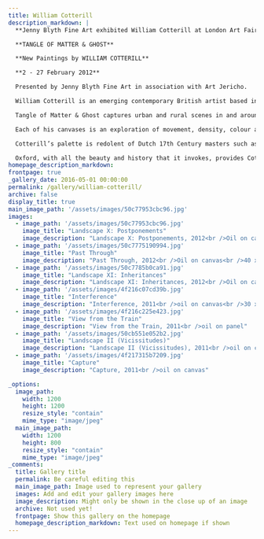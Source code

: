 ```yaml
---
title: William Cotterill
description_markdown: |
  **Jenny Blyth Fine Art exhibited William Cotterill at London Art Fair 16 - 22 January 2013**

  **TANGLE OF MATTER & GHOST**

  **New Paintings by WILLIAM COTTERILL**

  **2 - 27 February 2012**

  Presented by Jenny Blyth Fine Art in association with Art Jericho.

  William Cotterill is an emerging contemporary British artist based in Oxford. Aged 27, Cotterill graduated from Central Saint Martins, University Of The Arts London in 2006\.

  Tangle of Matter & Ghost captures urban and rural scenes in and around the City of Oxford. A far cry from the more familiar dreaming spires, Cotterill is engaged with the quieter, overlooked corners of Oxford from the Carmelite monastery at Boars Hill to warehousing that fronts the Oxford canal. Panning over rooftops or exploring the ‘under belly’ of buildings, Cotterill is engaged with the process of painting as much as his subject. Although his work is largely figurative, he is drawn towards abstraction, as evidenced by the diversity of the forty paintings in this exhibition.

  Each of his canvases is an exploration of movement, density, colour and texture. Overall, his work has a ghostly, ambivalent sensibility imparted through abstraction and impasto where the subject is not always clearly discernible. Surfaces are built up over long periods of time. In classical tradition his preparation and use of materials includes lead white, marble dust, chalk, egg, flour, and glazes of transparent oil layered onto canvas or board that has been sanded and sized in rabbit skin glue.

  Cotterill’s palette is redolent of Dutch 17th Century masters such as Rembrandt, and yet he delights in leaden whites and blues to enhance a myriad of rich browns and blacks creating his very own contemporary ‘old masters’.ClearlyCotterill’s muses include contemporary British giants such as Auerbach and Kossoff. There are flavours of Kiefer, and whispers of Tapies as Cotterill gets to grips with abstraction.

  Oxford, with all the beauty and history that it invokes, provides Cotterill with the perfect foil for his painting. Although the ‘dreaming spires’ are but a backcloth for an almost Dickensian representation of urbanity, his compositions recapture the spirit of times remembered and they impart a moody timelessness.
homepage_description_markdown: 
frontpage: true
_gallery_date: 2016-05-01 00:00:00
permalink: /gallery/william-cotterill/
archive: false
display_title: true
main_image_path: '/assets/images/50c77953cbc96.jpg'
images:
  - image_path: '/assets/images/50c77953cbc96.jpg'
    image_title: "Landscape X: Postponements"
    image_description: "Landscape X: Postponements, 2012<br />Oil on canvas<br />50 x 60 cm"
  - image_path: '/assets/images/50c7775190994.jpg'
    image_title: "Past Through"
    image_description: "Past Through, 2012<br />Oil on canvas<br />40 x 50 cm"
  - image_path: '/assets/images/50c7785b0ca91.jpg'
    image_title: "Landscape XI: Inheritances"
    image_description: "Landscape XI: Inheritances, 2012<br />Oil on canvas<br />50 x 60 cm"
  - image_path: '/assets/images/4f216c07cd39b.jpg'
    image_title: "Interference"
    image_description: "Interference, 2011<br />oil on canvas<br />30 x 40 cm"
  - image_path: '/assets/images/4f216c225e423.jpg'
    image_title: "View from the Train"
    image_description: "View from the Train, 2011<br />oil on panel"
  - image_path: '/assets/images/50cb551e052b2.jpg'
    image_title: "Landscape II (Vicissitudes)"
    image_description: "Landscape II (Vicissitudes), 2011<br />oil on canvas<br />41 x 51 cm"
  - image_path: '/assets/images/4f217315b7209.jpg'
    image_title: "Capture"
    image_description: "Capture, 2011<br />oil on canvas"

_options:
  image_path:
    width: 1200
    height: 1200
    resize_style: "contain"
    mime_type: "image/jpeg"
  main_image_path:
    width: 1200
    height: 800
    resize_style: "contain"
    mime_type: "image/jpeg"
_comments:
  title: Gallery title
  permalink: Be careful editing this
  main_image_path: Image used to represent your gallery
  images: Add and edit your gallery images here
  image_description: Might only be shown in the close up of an image
  archive: Not used yet!
  frontpage: Show this gallery on the homepage
  homepage_description_markdown: Text used on homepage if shown
---
```

